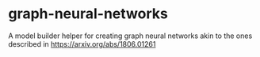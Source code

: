 # graph-neural-networks
A model builder helper for creating graph neural networks akin to the ones described in https://arxiv.org/abs/1806.01261
